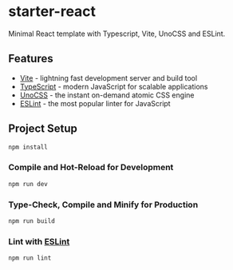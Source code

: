 # starter-react

Minimal React template with Typescript, Vite, UnoCSS and ESLint.

## Features

- [Vite](https://vitejs.dev/) - lightning fast development server and build tool
- [TypeScript](https://www.typescriptlang.org/) - modern JavaScript for scalable applications
- [UnoCSS](https://github.com/unocss/unocss) - the instant on-demand atomic CSS engine
- [ESLint](https://eslint.org/) - the most popular linter for JavaScript

## Project Setup

```sh
npm install
```

### Compile and Hot-Reload for Development

```sh
npm run dev
```

### Type-Check, Compile and Minify for Production

```sh
npm run build
```

### Lint with [ESLint](https://eslint.org/)

```sh
npm run lint
```
